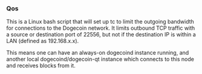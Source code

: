 ### Qos ###

This is a Linux bash script that will set up tc to limit the outgoing bandwidth for connections to the Dogecoin network. It limits outbound TCP traffic with a source or destination port of 22556, but not if the destination IP is within a LAN (defined as 192.168.x.x).

This means one can have an always-on dogecoind instance running, and another local dogecoind/dogecoin-qt instance which connects to this node and receives blocks from it.
